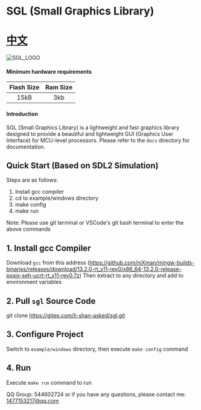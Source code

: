 # SGL (Small Graphics Library)
# [中文](https://github.com/LiShanwenGit/sgl/blob/main/README_CN.md)

![SGL_LOGO](SGL_logo.png)

#### Minimum hardware requirements
| Flash Size | Ram Size |
| :---------:| :------: |
| 15kB       |    3kb   |

#### Introduction
SGL (Small Graphics Library) is a lightweight and fast graphics library designed to provide a beautiful and lightweight GUI (Graphics User Interface) for MCU-level processors.
Please refer to the `docs` directory for documentation.

## Quick Start (Based on SDL2 Simulation)
Steps are as follows:
1. Install gcc compiler
2. cd to example/windows directory
3. make config
4. make run

Note: Please use git terminal or VSCode's git bash terminal to enter the above commands

## 1. Install gcc Compiler
Download `gcc` from this address (https://github.com/niXman/mingw-builds-binaries/releases/download/13.2.0-rt_v11-rev0/x86_64-13.2.0-release-posix-seh-ucrt-rt_v11-rev0.7z)
Then extract to any directory and add to environment variables

## 2. Pull `sgl` Source Code
git clone https://gitee.com/li-shan-asked/sgl.git

## 3. Configure Project
Switch to `example/windows` directory, then execute `make config` command

## 4. Run
Execute `make run` command to run

QQ Group: 544602724
or if you have any questions, please contact me: 1477153217@qq.com
